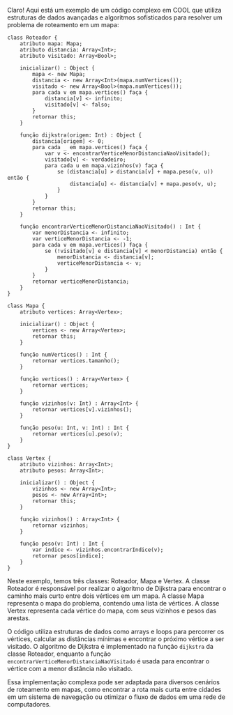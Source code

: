 Claro! Aqui está um exemplo de um código complexo em COOL que utiliza estruturas de dados avançadas e algoritmos sofisticados para resolver um problema de roteamento em um mapa:

```
class Roteador {
    atributo mapa: Mapa;
    atributo distancia: Array<Int>;
    atributo visitado: Array<Bool>;
    
    inicializar() : Object {
        mapa <- new Mapa;
        distancia <- new Array<Int>(mapa.numVertices());
        visitado <- new Array<Bool>(mapa.numVertices());
        para cada v em mapa.vertices() faça {
            distancia[v] <- infinito;
            visitado[v] <- falso;
        }
        retornar this;
    }
    
    função dijkstra(origem: Int) : Object {
        distancia[origem] <- 0;
        para cada _ em mapa.vertices() faça {
            var v <- encontrarVerticeMenorDistanciaNaoVisitado();
            visitado[v] <- verdadeiro;
            para cada u em mapa.vizinhos(v) faça {
                se (distancia[u] > distancia[v] + mapa.peso(v, u)) então {
                    distancia[u] <- distancia[v] + mapa.peso(v, u);
                }
            }
        }
        retornar this;
    }
    
    função encontrarVerticeMenorDistanciaNaoVisitado() : Int {
        var menorDistancia <- infinito;
        var verticeMenorDistancia <- -1;
        para cada v em mapa.vertices() faça {
            se (!visitado[v] e distancia[v] < menorDistancia) então {
                menorDistancia <- distancia[v];
                verticeMenorDistancia <- v;
            }
        }
        retornar verticeMenorDistancia;
    }
}

class Mapa {
    atributo vertices: Array<Vertex>;
    
    inicializar() : Object {
        vertices <- new Array<Vertex>;
        retornar this;
    }
    
    função numVertices() : Int {
        retornar vertices.tamanho();
    }
    
    função vertices() : Array<Vertex> {
        retornar vertices;
    }
    
    função vizinhos(v: Int) : Array<Int> {
        retornar vertices[v].vizinhos();
    }
    
    função peso(u: Int, v: Int) : Int {
        retornar vertices[u].peso(v);
    }
}

class Vertex {
    atributo vizinhos: Array<Int>;
    atributo pesos: Array<Int>;
    
    inicializar() : Object {
        vizinhos <- new Array<Int>;
        pesos <- new Array<Int>;
        retornar this;
    }
    
    função vizinhos() : Array<Int> {
        retornar vizinhos;
    }
    
    função peso(v: Int) : Int {
        var indice <- vizinhos.encontrarIndice(v);
        retornar pesos[indice];
    }
}
```

Neste exemplo, temos três classes: Roteador, Mapa e Vertex. A classe Roteador é responsável por realizar o algoritmo de Dijkstra para encontrar o caminho mais curto entre dois vértices em um mapa. A classe Mapa representa o mapa do problema, contendo uma lista de vértices. A classe Vertex representa cada vértice do mapa, com seus vizinhos e pesos das arestas.

O código utiliza estruturas de dados como arrays e loops para percorrer os vértices, calcular as distâncias mínimas e encontrar o próximo vértice a ser visitado. O algoritmo de Dijkstra é implementado na função `dijkstra` da classe Roteador, enquanto a função `encontrarVerticeMenorDistanciaNaoVisitado` é usada para encontrar o vértice com a menor distância não visitado.

Essa implementação complexa pode ser adaptada para diversos cenários de roteamento em mapas, como encontrar a rota mais curta entre cidades em um sistema de navegação ou otimizar o fluxo de dados em uma rede de computadores.